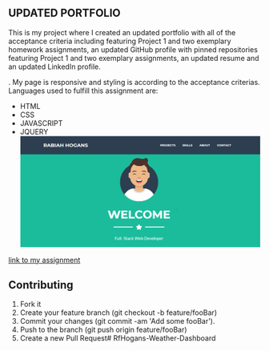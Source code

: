 ## UPDATED PORTFOLIO

This is my project where I created an updated portfolio with all of the acceptance criteria including featuring Project 1 and two exemplary homework assignments, an updated GitHub profile with pinned repositories featuring Project 1 and two exemplary assignments, an updated resume and an updated LinkedIn profile.

. My page is responsive and styling is according to the acceptance criterias. Languages used to fulfill this assignment are:

- HTML
- CSS
- JAVASCRIPT
- JQUERY
![photo of my assignment](./Images/read-me-photo.png)


[link to my assignment](https://rabiahfh.github.io/Weather-Dashboard/)

## Contributing


1. Fork it
2. Create your feature branch (git checkout -b feature/fooBar)
3. Commit your changes (git commit -am 'Add some fooBar').
4. Push to the branch (git push origin feature/fooBar)
5. Create a new Pull Request# RfHogans-Weather-Dashboard
